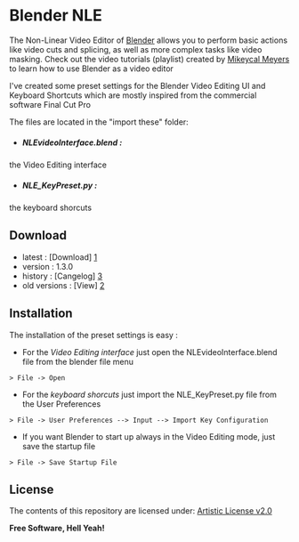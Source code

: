 Blender NLE
=========

The Non-Linear Video Editor of [Blender] allows you to perform basic actions like video cuts and splicing, as well as more complex tasks like video masking. Check out the video tutorials (playlist) created by [Mikeycal Meyers] to learn how to use Blender as a video editor

I've created some preset settings for the Blender Video Editing UI and Keyboard Shortcuts which are mostly inspired from the commercial software Final Cut Pro

The files are located in the "import these" folder:

  - ##### NLEvideoInterface.blend : 
  the Video Editing interface
 
  - ##### NLE_KeyPreset.py :
  the keyboard shorcuts

Download
----
- latest :        [Download] [1]
- version :       1.3.0
- history :       [Cangelog] [3]
- old versions :  [View] [2]

Installation
--------------

The installation of the preset settings is easy :

- For the *Video Editing interface* just open the NLEvideoInterface.blend file from the blender file menu

```
> File -> Open
```

- For the *keyboard shorcuts* just import the NLE_KeyPreset.py file from the User Preferences

```
> File -> User Preferences --> Input --> Import Key Configuration
```

- If you want Blender to start up always in the Video Editing mode, just save the startup file

```
> File -> Save Startup File
```

License
----

The contents of this repository are licensed under:
[Artistic License v2.0]


**Free Software, Hell Yeah!**

[1]:https://github.com/cerebrux/Blender-NLE/archive/master.zip
[2]:https://github.com/cerebrux/Blender-NLE/releases
[3]:https://github.com/cerebrux/Blender-NLE/commits/master
[Artistic License v2.0]:https://github.com/cerebrux/Blender-NLE/blob/master/LICENSE
[Mikeycal Meyers]:https://www.youtube.com/playlist?list=PLjyuVPBuorqIZOWRDICIZ2WCFapHHYLPv
[Blender]:http://www.blender.org/
